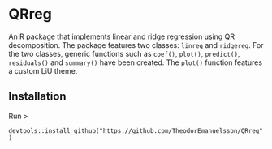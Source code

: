 # QRreg

An R package that implements linear and ridge regression using QR decomposition. The package features two classes: `linreg` and `ridgereg`. For the two classes, generic functions such as `coef()`, `plot()`, `predict()`, `residuals()` and `summary()` have been created. The `plot()` function features a custom LiU theme.

## Installation

Run >

`devtools::install_github("https://github.com/TheodorEmanuelsson/QRreg")`
